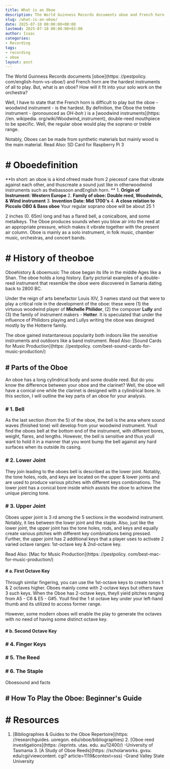```yaml
---
title: What is an Oboe
description: The World Guinness Records documents oboe and French horn are the hardest instruments of all to play. But, what is an oboe?
slug: /what-is-an-oboe/
date: 2025-07-10 00:00:00+00:00
lastmod: 2025-07-10 00:00:00+03:00
author: Isaac
categories:
- Recording
tags:
- recording
- oboe
layout: post
---
```


The World Guinness Records documents [oboe](https: //pestpolicy. com/english-horn-vs-oboe/) and French horn are the hardest instruments of all to play. But, what is an oboe? How will it fit into your solo work on the orchestra?

Well, I have to state that the French horn is difficult to play but the oboe - woodwind instrument - is the hardest. By definition, the Oboe the treble instrument - (pronounced as *OH-boh* ) is a [woodwind instruments](https: //en. wikipedia. org/wiki/Woodwind_instrument), double-reed mouthpiece to be specific. Well, the regular oboe would play the soprano or treble range.

Notably, Oboes can be made from synthetic materials but mainly wood is the main material. Read Also: SD Card for Raspberry Pi 3

# # Oboedefinition

**In short: an oboe is a kind ofreed made from 2 piecesof cane that vibrate against each other, and thuscreate a sound just like in otherwoodwind instruments such as thebassoon andEnglish horn. ** 1. **Origin of Instrument: Western Europe** 2. **Family of oboe: Double reed, Woodwinds, & Wind instrument** 3. **Invention Date: Mid 1700's** 4. **A close relation to Piccolo OBO & Bass oboe** Your regular soprano oboe will be about 25 1

2 inches (0. 65m) long and has a flared bell, a conicalbore, and some metalkeys. The Oboe produces sounds when you blow air into the reed at an appropriate pressure, which makes it vibrate together with the present air column. Oboe is mainly as a solo instrument, in folk music, chamber music, orchestras, and concert bands.

# # History of theoboe

Oboehistory & oboemusic The oboe began its life in the middle Ages like a Shan. The oboe holds a long history. Early pictorial examples of a double-reed instrument that resemble the oboe were discovered in Samaria dating back to 2800 BC.

Under the reign of arts benefactor Louis XIV, 3 names stand out that were to play a critical role in the development of the oboe: these were (1) the virtuous woodwind player of **Michelle Philidor**, (2) the composer **Lully** and (3) the family of instrument makers - **Hotter**. It is speculated that under the influence of Philidors playing and Lullys writing the oboe was designed mostly by the Hotterre family.

The oboe gained instantaneous popularity both indoors like the sensitive instruments and outdoors like a band instrument. Read Also: [Sound Cards for Music Production](https: //pestpolicy. com/best-sound-cards-for-music-production/)

## # Parts of the Oboe

An oboe has a long cylindrical body and some double reed. But do you know the difference between your oboe and the clarinet? Well, the oboe will have a conical one while the clarinet is designed with a cylindrical bore. In this section, I will outline the key parts of an oboe for your analysis.

### # 1. Bell

As the last section (from the 5) of the oboe, the bell is the area where sound waves (finished tone) will develop from your woodwind instrument. Youll find the oboes bell at the bottom end of the instrument, with different bores, weight, flares, and lengths. However, the bell is sensitive and thus youll want to hold it in a manner that you wont bump the bell against any hard surfaces when its outside its casing.

### # 2. Lower Joint

They join leading to the oboes bell is described as the lower joint. Notably, the tone holes, rods, and keys are located on the upper & lower joints and are used to produce various pitches with different keys combinations. The lower joint has a conical bore inside which assists the oboe to achieve the unique piercing tone.

### # 3. Upper Joint

Oboes upper joint is 3 rd among the 5 sections in the woodwind instrument. Notably, it lies between the lower joint and the staple. Also, just like the lower joint, the upper joint has the tone holes, rods, and keys and equally create various pitches with different key combinations being pressed. Further, the upper joint has 2 additional keys that a player uses to activate 2 varied octave ranges: 1st-octave key & 2nd-octave key.

Read Also: [Mac for Music Production](https: //pestpolicy. com/best-mac-for-music-production/)

#### # a. First Octave Key

Through similar fingering, you can use the 1st-octave keys to create tones 1 & 2 octaves higher. Oboes mainly come with 2-octave keys but others have 3 such keys. When the Oboe has 2-octave keys, theyll yield pitches ranging from A5 - C6 & E5 - G#5. Youll find the 1 st octave key under your left-hand thumb and its utilized to access former range.

However, some modern oboes will enable the play to generate the octaves with no need of having some distinct octave key.

#### # b. Second Octave Key

### # 4. Finger Keys

### # 5. The Reed

### # 6. The Staple

Oboesound and facts

## # How To Play the Oboe: Beginner's Guide

# # Resources

1. [Bibliographies & Guides to the Oboe Repertoire](https: //researchguides. uoregon. edu/oboe/bibliographies) 2. [Oboe reed investigations](https: //eprints. utas. edu. au/12400/) -University of Tasmania 3. [A Study of Oboe Reeds](https: //scholarworks. gvsu. edu/cgi/viewcontent. cgi? article=1119&context=sss) -Grand Valley State University

